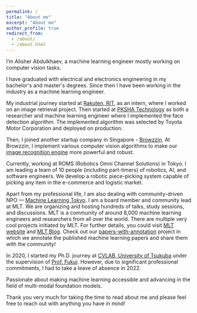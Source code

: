 ```yaml
---
permalink: /
title: "About me"
excerpt: "About me"
author_profile: true
redirect_from: 
  - /about/
  - /about.html
---
```



I’m Alisher Abdulkhaev, a machine learning engineer mostly working on computer vision tasks. 

I have graduated with electrical and electronics engineering in my bachelor's and master's degrees. Since then I have been working in the industry as a machine learning engineer. 

My industrial journey started at [Rakuten, RIT](https://rit.rakuten.co.jp), as an intern, where I worked on an image retrieval project. Then started at [PKSHA Technology](https://pkshatech.com/ja/) as both a researcher and machine learning engineer where I implemented the face detection algorithm. The implemented algorithm was selected by Toyota Motor Corporation and deployed on production.

Then, I joined another startup company in Singapore - [Browzzin](https://browzzin.com). At Browzzin, I implement various computer vision algorithms to make our [image recognition engine](https://browzzin.ai) more powerful and robust.

Currently, working at ROMS (Robotics Omni Channel Solutions) in Tokyo. I am leading a team of 10 people (including part-timers) of robotics, AI, and software engineers. We develop a robotic piece-picking system capable of picking any item in the e-commerce and logistic market. 

Apart from my professional life, I am also dealing with community-driven NPO — [Machine Learning Tokyo](https://www.meetup.com/Machine-Learning-Tokyo/). I am a board member and community lead at MLT. We are organizing and hosting hundreds of talks, study sessions, and discussions. MLT is a community of around 8,000 machine learning engineers and researchers from all over the world. There are multiple very cool projects initiated by MLT. For further details, you could visit [MLT website](https://mltokyo.ai) and [MLT Blog](https://machinelearningtokyo.com). Check out our [papers-with-annotation](https://github.com/Machine-Learning-Tokyo/papers-with-annotations) project in which we annotate the published machine learning papers and share them with the community!

In 2020, I started my Ph.D. journey at [CVLAB, University of Tsukuba](https://en.home.cvlab.cs.tsukuba.ac.jp/home) under the supervision of [Prof. Fukui](http://www.cvlab.cs.tsukuba.ac.jp/~kfukui/english/indexE.html). However, due to significant professional commitments, I had to take a leave of absence in 2022.

Passionate about making machine learning accessible and advancing in the field of multi-modal foundation models.

Thank you very much for taking the time to read about me and please feel free to reach out with anything you have in mind!




